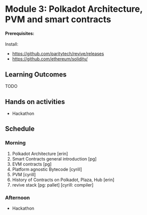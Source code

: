 # Module 3: Polkadot Architecture, PVM and smart contracts

#### Prerequisites:
Install:
- https://github.com/paritytech/revive/releases
- https://github.com/ethereum/solidity/

## Learning Outcomes

TODO

## Hands on activities

- Hackathon

## Schedule

### Morning

1. Polkadot Architecture [erin]
2. Smart Contracts general introduction [pg]
3. EVM contracts [pg]
4. Platform agnostic Bytecode [cyrill]
5. PVM [cyrill]
6. History of Contracts on Polkadot, Plaza, Hub [erin]
7. revive stack [pg: pallet] [cyrill: compiler]

### Afternoon

- Hackathon
